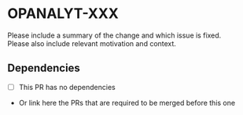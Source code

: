 # OPANALYT-XXX

Please include a summary of the change and which issue is fixed.  
Please also include relevant motivation and context.

## Dependencies

- [ ] This PR has no dependencies
- Or link here the PRs that are required to be merged before this one
